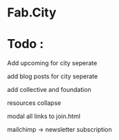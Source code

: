 # Fab.City

# Todo :

Add upcoming for city seperate

add blog posts for city seperate

add collective and foundation

resources collapse

modal all links to join.html

mailchimp -> newsletter subscription
